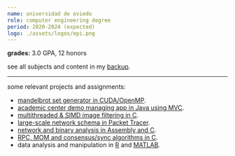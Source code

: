 ```yaml
---
name: universidad de oviedo
role: computer engineering degree
period: 2020-2024 (expected)
logo: ./assets/logos/epi.png
---
```


**grades:** 3.0 GPA, 12 honors

see all subjects and content in my [backup](https://mier.info/backup).

---

some relevant projects and assignments:
- [mandelbrot set generator in CUDA/OpenMP](https://github.com/miermontoto/mandelbrot).
- [academic center demo managing app in Java using MVC](https://github.com/miermontoto/SI2022-PL41).
- [multithreaded & SIMD image filtering in C](https://github.com/miermontoto/TeamworkImages).
- [large-scale network schema in Packet Tracer](https://github.com/miermontoto/IngRedes/tree/main/PL/escenario).
- [network and binary analysis in Assembly and C](https://github.com/miermontoto/HackingForce).
- [RPC, MOM and consensus/sync algorithms in C](https://github.com/miermontoto/Distribuidos/tree/main/PL/entregas/entrega1).
- data analysis and manipulation in [R](https://github.com/miermontoto/Estadistica/tree/main/PL) and [MATLAB](https://github.com/miermontoto/Computacion/tree/main/PL).
